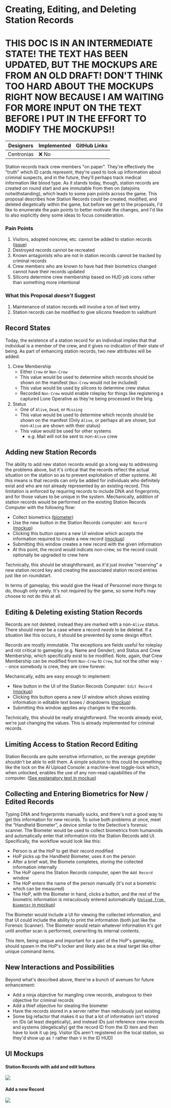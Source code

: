 # Creating, Editing, and Deleting Station Records

<h1><b>THIS DOC IS IN AN INTERMEDIATE STATE! THE TEXT HAS BEEN UPDATED, BUT THE MOCKUPS ARE FROM AN OLD DRAFT! DON'T THINK TOO HARD ABOUT THE MOCKUPS RIGHT NOW BECAUSE I AM WAITING FOR MORE INPUT ON THE TEXT BEFORE I PUT IN THE EFFORT TO MODIFY THE MOCKUPS!!</b></h1>

| Designers  | Implemented | GitHub Links |
|------------|-------------|--------------|
| Centronias | :x: No      |              |

Station records track crew members "on paper". They're effectively the "truth" which ID cards represent, they're used to
look up information about criminal suspects, and in the future, they'll perhaps track medical information like blood
type. As it stands today, though, station records are created on round start and are immutable from then on (latejoins
notwithstanding), which leads to some pain points across the game. This proposal describes how Station Records could be
created, modified, and deleted diegetically within the game, but before we get to the proposals, I'd like to enumerate
the pain points to better motivate the changes, and I'd like to also explicitly deny some ideas to focus consideration.

### Pain Points

1. Visitors, adopted noncrew, etc. cannot be added to station
   records ([issue](https://github.com/space-wizards/space-station-14/issues/22503))
2. Destroyed records cannot be recreated
3. Known antagonists who are not in station records cannot be tracked by criminal records
4. Crew members who are known to have had their biometrics changed cannot have their records updated
5. Silicons determine crew membership based on HUD job icons rather than something more intentional

### What this Proposal _doesn't_ Suggest

1. Maintenance of station records will involve a ton of text entry
2. Station records can be modified to give silicons freedom to validhunt

## Record States

Today, the existence of a station record for an individual implies that that individual is a member of the crew, and it
gives no indication of their state of being. As part of enhancing station records, two new attributes will be added:

1. Crew Membership
    - Either `Crew` or `Non-Crew`
    - This value would be used to determine which records should be shown on the manifest (`Non-Crew` would not be
      included)
    - This value would be used by silicons to determine crew status
    - Recorded `Non-Crew` would enable roleplay for things like registering a captured Lone Operative as they're being
      processed in the brig.
2. Status
    - One of `Alive`, `Dead`, or `Missing`
    - This value would be used to determine which records should be shown on the manifest (Only `Alive`, or perhaps all
      are shown, but non-`Alive` are shown with their status)
    - This value would be used for other systems
        - e.g. Mail will not be sent to non-`Alive` crew

## Adding new Station Records

The ability to add new station records would go a long way to addressing the problems above, but it's critical that
the records reflect the actual situation on the station so as to prevent exploitation of other systems. All this means
is that records can only be added for individuals who definitely exist and who are not already represented by an
existing record. This limitation is enforced by requiring records to include DNA and fingerprints, and for those values
to be unique in the system. Mechanically, addition of station records would be performed on the existing Station Records
Computer with the following flow:

* Collect biometrics ([biometer](#collecting-and-entering-biometrics-for-new--edited-records))
* Use the new button in the Station Records computer:
  `Add Record` ([mockup](#station-records-with-add-and-edit-buttons))
* Clicking this button opens a new UI window which accepts the information required to create a new
  record ([mockup](#add-a-new-record))
* Submitting this window creates a new record with the given information
* At this point, the record would indicate non-crew, so the record could optionally be upgraded to crew here

Technically, this should be straightforward, as it'd just involve "reserving" a new station record key and creating the
associated station record entries just like on roundstart.

In terms of gameplay, this would give the Head of Personnel more things to do, though only rarely. It's not required by
the game, so some HoPs may choose to not do this at all.

## Editing & Deleting existing Station Records

Records are not deleted; instead they are marked with a non-`Alive` status. There should never be a case where a record
*needs* to be deleted. If a situation like this occurs, it should be prevented by some design effort.

Records are mostly immutable. The exceptions are fields useful for roleplay and not critical to gameplay (e.g. Name and
Gender); and Status and Crew Membership, which specifically exist to be modified. Note, again, that Crew Membership can
be modified from `Non-Crew` to `Crew`, but not the other way -- once somebody is crew, they are crew forever.

Mechanically, edits are easy enough to implement:

* New button in the UI of the Station Records Computer:
  `Edit Record` ([mockup](#station-records-with-add-and-edit-buttons))
* Clicking this button opens a new UI window which shows existing information in editable text boxes /
  dropdowns ([mockup](#add-a-new-record))
* Submitting this window applies any changes to the records.

Technically, this should be really straightforward. The records already exist, we're just changing the values. This is
already implemented for criminal records.

## Limiting Access to Station Record Editing

Station Records are quite sensitive information, so the average greytider shouldn't be able to edit them. A simple
solution to this could be something like the lock on the AI Upload Console: a machine-level toggle-lock which, when
unlocked, enables the use of any non-read capabilities of the computer.
([See explanatory text in mockup](#station-records-with-add-and-edit-buttons))

## Collecting and Entering Biometrics for New / Edited Records

Typing DNA and fingerprints manually sucks, and there's not a good way to get this information for new records. To solve
both problems at once, meet the "Handheld Biometer", a device similar to the Detective's forensic scanner. The Biometer
would be used to collect biometrics from humanoids and automatically enter that information into the Station Records
add UI. Specifically, the workflow would look like this:

* Person is at the HoP to get their record modified
* HoP picks up the Handheld Biometer, uses it on the person
* After a brief wait, the Biomete completes, storing the collected information internally
* The HoP opens the Station Records computer, open the `Add Record` window
* The HoP enters the name of the person manually (it's not a biometric which can be measured)
* The HoP, with the Biometer in hand, clicks a button, and the rest of the biometric information is miraculously entered
  automatically ([`Upload from Biometer` in mockup](#add-a-new-record))

The Biometer would include a UI for viewing the collected information, and that UI could include the ability to print
the information (both just like the Forensic Scanner). The Biometer would retain whatever information it's got until
another scan is performed, overwriting its internal contents.

This item, being unique and important for a part of the HoP's gameplay, should spawn in the HoP's locker and likely also
be a steal target like other unique command items.

## New Interactions and Possibilities

Beyond what's described above, there're a bunch of avenues for future enhancement:

- Add a ninja objective for mangling crew records, analogous to their objective for criminal records
- Add a thief objective for stealing the biometer
- Have the records stored in a server rather than nebulously just existing
- Some big refactor that makes it so that a lot of information isn't stored on IDs (at least diegetically), and instead
  IDs just reference crew records and systems (diegetically) get the record ID from the ID item and then have to look it
  up (eg. Visitor IDs aren't registered on the local station, so they'd show up as `?` rather than `V` in the ID HUD)

## UI Mockups

#### Station Records with add and edit buttons

![](station-records-mockup.png)

#### Add a new Record

![](add-record-mockup.png)
